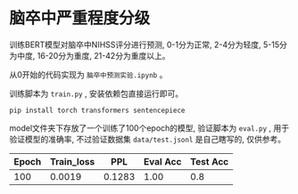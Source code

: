 # 脑卒中严重程度分级

训练BERT模型对脑卒中NIHSS评分进行预测, 0-1分为正常, 2-4分为轻度, 5-15分为中度, 16-20分为重度, 21-42分为重度以上。

从0开始的代码实现为 `脑卒中预测实验.ipynb` 。

训练脚本为 `train.py` , 安装依赖包直接运行即可。
```shell
pip install torch transformers sentencepiece
```

model文件夹下存放了一个训练了100个epoch的模型, 验证脚本为 `eval.py` , 用于验证模型的准确率, 不过验证数据集 `data/test.jsonl` 是自己瞎写的, 仅供参考。

| Epoch | Train_loss | PPL | Eval Acc | Test Acc |
| --- | --- | --- | --- | --- |
| 100 | 0.0019 | 0.1283 | 1.00 | 0.8 |

